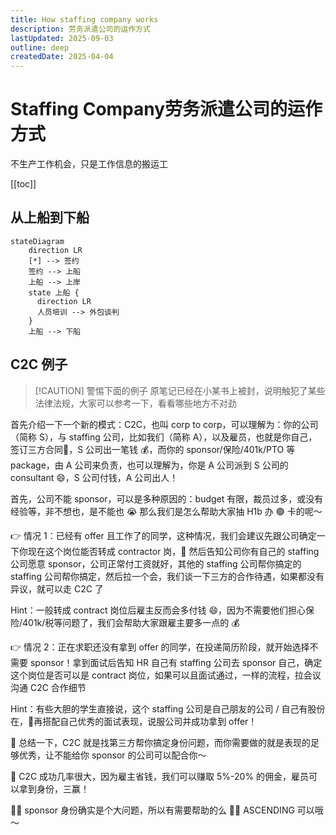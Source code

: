 ```yaml
---
title: How staffing company works
description: 劳务派遣公司的运作方式
lastUpdated: 2025-09-03
outline: deep
createdDate: 2025-04-04
---
```

# Staffing Company劳务派遣公司的运作方式

不生产工作机会，只是工作信息的搬运工

[[toc]]

## 从上船到下船

```mermaid
stateDiagram
    direction LR
    [*] --> 签约
    签约 --> 上船
    上船 --> 上岸
    state 上船 {
      direction LR
      人员培训 --> 外包谈判
    }
    上船 --> 下船
```

## C2C 例子

> [!CAUTION] 警惕下面的例子
> 原笔记已经在小某书上被封，说明触犯了某些法律法规，大家可以参考一下，看看哪些地方不对劲

首先介绍一下一个新的模式：C2C，也叫 corp to corp，可以理解为：你的公司（简称 S），与 staffing 公司，比如我们（简称 A），以及雇员，也就是你自己，签订三方合同📖，S 公司出一笔钱 💰，而你的 sponsor/保险/401k/PTO 等 package，由 A 公司来负责，也可以理解为，你是 A 公司派到 S 公司的 consultant 😄，S 公司付钱，A 公司出人！

首先，公司不能 sponsor，可以是多种原因的：budget 有限，裁员过多，或没有经验等，非不想也，是不能也 😭 那么我们是怎么帮助大家抽 H1b 办 🟢 卡的呢～

👉 情况 1：已经有 offer 且工作了的同学，这种情况，我们会建议先跟公司确定一下你现在这个岗位能否转成 contractor 岗，💬 然后告知公司你有自己的 staffing 公司愿意 sponsor，公司正常付工资就好，其他的 staffing 公司帮你搞定的 staffing 公司帮你搞定，然后拉一个会，我们谈一下三方的合作待遇，如果都没有异议，就可以走 C2C 了

Hint：一般转成 contract 岗位后雇主反而会多付钱 😄，因为不需要他们担心保险/401k/税等问题了，我们会帮助大家跟雇主要多一点的 💰

👉 情况 2：正在求职还没有拿到 offer 的同学，在投递简历阶段，就开始选择不需要 sponsor！拿到面试后告知 HR 自己有 staffing 公司去 sponsor 自己，确定这个岗位是否可以是 contract 岗位，如果可以且面试通过，一样的流程，拉会议沟通 C2C 合作细节

Hint：有些大胆的学生直接说，这个 staffing 公司是自己朋友的公司 / 自己有股份在，🧓再搭配自己优秀的面试表现，说服公司并成功拿到 offer！

🌟 总结一下，C2C 就是找第三方帮你搞定身份问题，而你需要做的就是表现的足够优秀，让不能给你 sponsor 的公司可以配合你～

🌟 C2C 成功几率很大，因为雇主省钱，我们可以赚取 5%-20% 的佣金，雇员可以拿到身份，三赢！

🧑‍💼 sponsor 身份确实是个大问题，所以有需要帮助的么 🧑‍💼 ASCENDING 可以哦～

